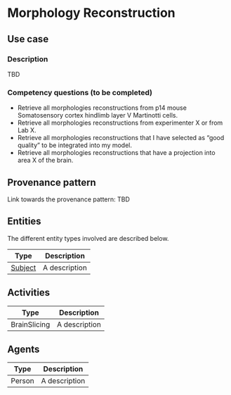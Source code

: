 # Morphology Reconstruction

## Use case

### Description

TBD

### Competency questions (to be completed)

* Retrieve all morphologies reconstructions from p14 mouse Somatosensory cortex hindlimb layer V Martinotti cells.
* Retrieve all morphologies reconstructions from experimenter X or from Lab X.
* Retrieve all morphologies reconstructions that I have selected as “good quality” to be integrated into my model.
* Retrieve all morphologies reconstructions that have a projection into area X of the brain.

## Provenance pattern

Link towards the provenance pattern: TBD


## Entities

The different entity types involved are described below.

| Type  | Description|
| ------------- | ------------- |
| [Subject](../entities/experiment/subject.html)    |     A description      |

## Activities

| Type  | Description|
| ------------- | ------------- |
| BrainSlicing   |     A description      |

## Agents

| Type  | Description|
| ------------- | ------------- |
| Person   |     A description      |

